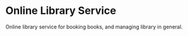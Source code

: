 <h1> Online Library Service </h1>

Online library service for booking books, and managing library in general.

